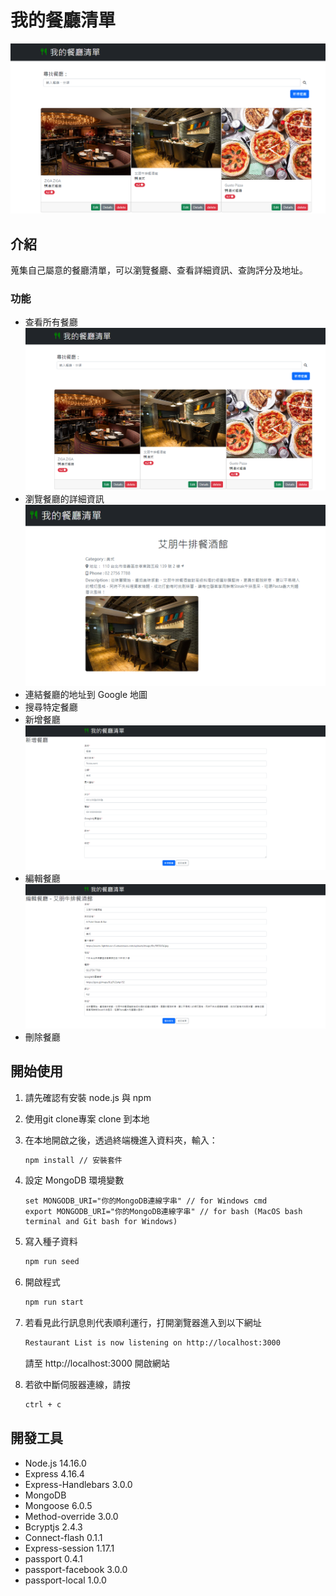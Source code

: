 # 我的餐廳清單

![Index page about Restaurant List](./public/image/home.png)

## 介紹

蒐集自己屬意的餐廳清單，可以瀏覽餐廳、查看詳細資訊、查詢評分及地址。

### 功能

- 查看所有餐廳
![Index page about Restaurant List](./public/image/home.png)
- 瀏覽餐廳的詳細資訊
![Index page about Restaurant List](./public/image/detail.png)
- 連結餐廳的地址到 Google 地圖
- 搜尋特定餐廳
- 新增餐廳
![Index page about Restaurant List](./public/image/add.png)
- 編輯餐廳
![Index page about Restaurant List](./public/image/edit.png)
- 刪除餐廳

## 開始使用

1. 請先確認有安裝 node.js 與 npm
2. 使用git clone專案 clone 到本地
3. 在本地開啟之後，透過終端機進入資料夾，輸入：

   ```bash
   npm install // 安裝套件
   ```

4. 設定 MongoDB 環境變數

   ```
   set MONGODB_URI="你的MongoDB連線字串" // for Windows cmd
   export MONGODB_URI="你的MongoDB連線字串" // for bash (MacOS bash terminal and Git bash for Windows)
   ```

5. 寫入種子資料

   ```bash
   npm run seed
   ```

6. 開啟程式

   ```bash
   npm run start
   ```

7. 若看見此行訊息則代表順利運行，打開瀏覽器進入到以下網址

   ```bash
   Restaurant List is now listening on http://localhost:3000
   ```

   請至 http://localhost:3000 開啟網站

8. 若欲中斷伺服器連線，請按

   ```bash
   ctrl + c
   ```


## 開發工具

- Node.js 14.16.0
- Express 4.16.4
- Express-Handlebars 3.0.0
- MongoDB
- Mongoose 6.0.5
- Method-override 3.0.0
- Bcryptjs 2.4.3
- Connect-flash 0.1.1
- Express-session 1.17.1
- passport 0.4.1
- passport-facebook 3.0.0
- passport-local 1.0.0
